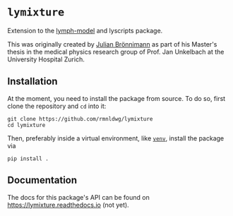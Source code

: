 # `lymixture`

Extension to the [lymph-model](https://lymph-model.readthedocs.io) and lyscripts package.

This was originally created by [Julian Brönnimann] as part of his Master's thesis in the medical physics research group of Prof. Jan Unkelbach at the University Hospital Zurich.

[Julian Brönnimann]: https://github.com/julianbro

## Installation

At the moment, you need to install the package from source. To do so, first clone the repository and `cd` into it:

```
git clone https://github.com/rmnldwg/lymixture
cd lymixture
```

Then, preferably inside a virtual environment, like [`venv`], install the package via

```
pip install .
```

[`venv`]: https://docs.python.org/3.10/library/venv.html

## Documentation

The docs for this package's API can be found on <https://lymixture.readthedocs.io> (not yet).
